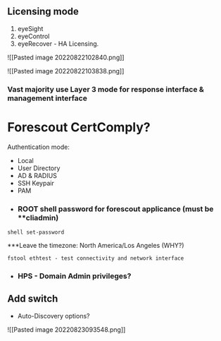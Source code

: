 ## Licensing mode
1. eyeSight
2. eyeControl
3. eyeRecover - HA Licensing.

 ![[Pasted image 20220822102840.png]]

![[Pasted image 20220822103838.png]]



### Vast majority use Layer 3 mode for response interface & management interface

# Forescout CertComply?

Authentication mode:
* Local
* User Directory
* AD & RADIUS
* SSH Keypair
* PAM


- ### ROOT shell password for forescout applicance (must be **cliadmin)
```shell set-password```

***Leave the timezone: North America/Los Angeles (WHY?)


```
fstool ethtest - test connectivity and network interface
```

* ### HPS - Domain Admin privileges?


## Add switch
* Auto-Discovery options?


![[Pasted image 20220823093548.png]]





